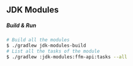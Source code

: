 ## JDK Modules

##### Build & Run

```bash
# Build all the modules
$ ./gradlew jdk-modules-build
# List all the tasks of the module
$ ./gradlew :jdk-modules:ffm-api:tasks --all
```
